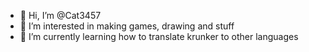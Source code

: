 - 👋 Hi, I’m @Cat3457
- 👀 I’m interested in making games, drawing and stuff
- 🌱 I’m currently learning how to translate krunker to other languages
